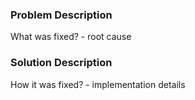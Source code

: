 ### Problem Description
What was fixed? - root cause

### Solution Description
How it was fixed? - implementation details

